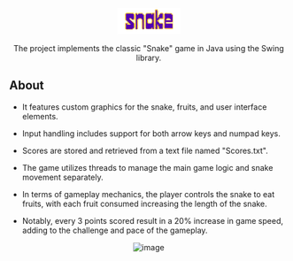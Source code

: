 <div align="center">
  <img src="src/images/logo.png" alt="Logo">
  <p align="center">
  The project implements the classic "Snake" game in Java using the Swing library.
  </p>
</div>

## About

- It features custom graphics for the snake, fruits, and user interface elements.

- Input handling includes support for both arrow keys and numpad keys.

- Scores are stored and retrieved from a text file named "Scores.txt".

- The game utilizes threads to manage the main game logic and snake movement separately.

- In terms of gameplay mechanics, the player controls the snake to eat fruits, with each fruit consumed increasing the length of the snake.

- Notably, every 3 points scored result in a 20% increase in game speed, adding to the challenge and pace of the gameplay.

<p align="center">
<img alt="image" height="500" src="https://github.com/szef-2002/Snake/assets/154281061/bff96eab-f7c7-4f48-bce0-6289e5a3b9f2"/>
</p>
